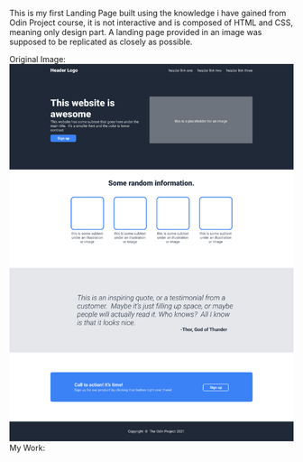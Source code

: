 This is my first Landing Page built using the knowledge i have gained from Odin Project course, it is not interactive and is composed of HTML and CSS, meaning only design part. A landing page provided in an image was supposed to be replicated as closely as possible.

Original Image:
![Original Landing Page Image](assets/01.png)
My Work:
